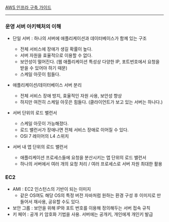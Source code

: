 [AWS 인프라 구축 가이드](http://www.yes24.com/Product/Goods/68799454)

---

### 운영 서버 아키텍처의 이해

- 단일 서버 : 하나의 서버에 애플리케이션과 데이터베이스가 함께 있는 구조
  - 전체 서비스에 장애가 생길 확률이 높다.
  - 서버 자원을 효율적으로 이용할 수 없다.
  - 보안성이 떨어진다. (웹 애플리케이션 특성상 다양한 IP, 포트번호에서 요청을 받을 수 있어야 하기 때문)
  - 스케일 아웃이 힘들다.
  
- 애플리케이션/데이터베이스 서버 분리
  - 전체 서비스 장애 방지, 효율적인 자원 사용, 보안성 향상
  - 하지만 여전히 스케일 아웃은 힘들다. (클라이언트가 보고 있는 서버는 하나다.)
  
- 서버 단위의 로드 밸런서
  - 스케일 아웃이 가능해졌다.
  - 로드 밸런서가 장애나면 전체 서비스 장애로 이어질 수 있다.
  - OSI 7 레이어의 L4 스위치

- 서버 내 앱 단위의 로드 밸런서
  - 애플리케이션 프로세스들에 요청을 분산시키는 앱 단위의 로드 밸런서
  - 하나의 서버에서 여러 개의 요청 처리 / 여러 프로세스로 서버 자원 최대한 활용

### EC2

- AMI : EC2 인스턴스의 기반이 되는 이미지
  - 같은 OS여도 해당 OS의 특정 버전 자바처럼 원하는 환경 구성 후 이미지로 만들어서 재사용, 공유할 수도 있다.
- 보안 그룹 : 보안을 위해 IP와 포트 번호를 이용해 정의해두는 서버 접속 규칙
- 키 페어 : 공개 키 암호화 기법을 사용. 서버에는 공개키, 개인에게 개인키 발급

